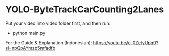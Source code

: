 # YOLO-ByteTrackCarCounting2Lanes

Put your video into video folder first, and then run:
- python main.py

For the Guide & Explanation (Indonesian): https://youtu.be/c-0ZetyUpq0?si=npQpAYmzp5mfadfb
